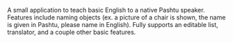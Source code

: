 A small application to teach basic English to a native Pashtu speaker. Features include naming objects (ex. a picture of a chair is shown, the name is given in Pashtu, please name in English). Fully supports an editable list, translator, and a couple other basic features.

